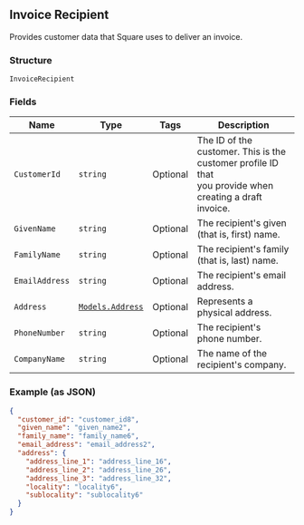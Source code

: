 ## Invoice Recipient

Provides customer data that Square uses to deliver an invoice.

### Structure

`InvoiceRecipient`

### Fields

| Name | Type | Tags | Description |
|  --- | --- | --- | --- |
| `CustomerId` | `string` | Optional | The ID of the customer. This is the customer profile ID that <br>you provide when creating a draft invoice. |
| `GivenName` | `string` | Optional | The recipient's given (that is, first) name. |
| `FamilyName` | `string` | Optional | The recipient's family (that is, last) name. |
| `EmailAddress` | `string` | Optional | The recipient's email address. |
| `Address` | [`Models.Address`](/doc/models/address.md) | Optional | Represents a physical address. |
| `PhoneNumber` | `string` | Optional | The recipient's phone number. |
| `CompanyName` | `string` | Optional | The name of the recipient's company. |

### Example (as JSON)

```json
{
  "customer_id": "customer_id8",
  "given_name": "given_name2",
  "family_name": "family_name6",
  "email_address": "email_address2",
  "address": {
    "address_line_1": "address_line_16",
    "address_line_2": "address_line_26",
    "address_line_3": "address_line_32",
    "locality": "locality6",
    "sublocality": "sublocality6"
  }
}
```


